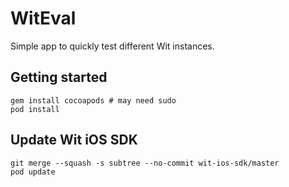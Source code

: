 # WitEval

Simple app to quickly test different Wit instances.

## Getting started

```
gem install cocoapods # may need sudo
pod install
```

## Update Wit iOS SDK

```
git merge --squash -s subtree --no-commit wit-ios-sdk/master
pod update
```
